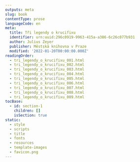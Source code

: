 ```yaml
---
outputs: meta
slug: book
contentType: prose
languageCode: en
meta:
  title: Tři legendy o krucifixu
  identifier: urn:uuid:296c0919-9963-415a-a386-6c26c077b931
  author: Julius Zeyer
  publisher: Městská knihovna v Praze
  modified: '2022-01-20T00:00:00.000Z'
readingOrder:
  - tri_legendy_o_krucifixu_001.html
  - tri_legendy_o_krucifixu_002.html
  - tri_legendy_o_krucifixu_003.html
  - tri_legendy_o_krucifixu_004.html
  - tri_legendy_o_krucifixu_005.html
  - tri_legendy_o_krucifixu_006.html
  - tri_legendy_o_krucifixu_007.html
  - tri_legendy_o_krucifixu_008.html
  - tri_legendy_o_krucifixu_009.html
tocBase:
  - id: section-1
    children: []
    isSection: true
static:
  - style
  - scripts
  - title
  - fonts
  - resources
  - template-images
  - favicon.png
---
```

